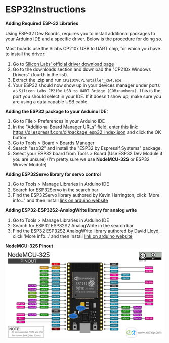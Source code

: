# ESP32Instructions
**Adding Required ESP-32 Libraries**

Using ESP-32 Dev Boards, requires you to install additional packages to your Arduino IDE and a specific driver. Below is the procedure for doing so.

Most boards use the Silabs CP210x USB to UART chip, for which you have to install the driver:

1. Go to [Silicon Labs' official driver download page](https://www.silabs.com/developers/usb-to-uart-bridge-vcp-drivers)
2. Go to the downloads section and download the "CP210x Windows Drivers" (fourth in the list).
3. Extract the .zip and run `CP210xVCPInstaller_x64.exe`.
4. Your ESP32 should now show up in your devices manager under ports as `Silicon Labs CP210x USB to UART Bridge (COM<number>)`. This is the port you should select in your IDE. If it doesn't show up, make sure you are using a data capable USB cable.

**Adding the ESP32 package to your Arduino IDE:**

1. Go to File > Preferences in your Arduino IDE
2. In the "Additional Board Manager URLs" field, enter this link: https://dl.espressif.com/dl/package_esp32_index.json and click the OK button
3. Go to Tools > Board > Boards Manager
4. Search "esp32" and install the "ESP32 by Espressif Systems" package.
5. Select your ESP32 board from Tools > Board  (Use ESP32 Dev Module if you are unsure) (I'm pretty sure we use **NodeMCU-32S** or ESP32 Wrover Module)

**Adding ESP32Servo library for servo control**
1. Go to Tools > Manage Libraries in Arduino IDE
2. Search for ESP32Servo in the search bar
3. Find the ESP32Servo library authored by Kevin Harrington, click 'More info...' and then Install
[link on arduino website](https://www.arduino.cc/reference/en/libraries/esp32servo/)

**Adding ESP32-ESP32S2-AnalogWrite library for analog write**
1. Go to Tools > Manage Libraries in Arduino IDE
2. Search for ESP32 ESP32S2 AnalogWrite in the search bar
3. Find the ESP32 ESP32S2 AnalogWrite library authored by David Lloyd, click 'More info...' and then Install
[link on arduino website](https://www.arduino.cc/reference/en/libraries/esp32-esp32s2-analogwrite/)


**NodeMCU-32S Pinout**
![Screenshot](NodeMCU-32S_Pinout.png)
